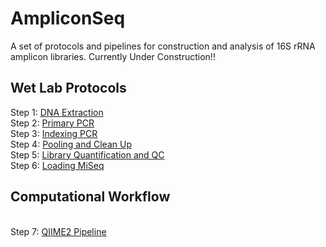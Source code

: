 # AmpliconSeq
 A set of protocols and pipelines for construction and analysis of 16S rRNA amplicon libraries. Currently Under Construction!!

## Wet Lab Protocols
Step 1: [DNA Extraction](https://github.com/jbisanz/AmpliconSeq/blob/master/wetlab_protocols/1_DNAExtraction.md)
<br>Step 2: [Primary PCR](https://github.com/jbisanz/AmpliconSeq/blob/master/wetlab_protocols/2_PrimaryPCR.md)
<br>Step 3: [Indexing PCR](https://github.com/jbisanz/AmpliconSeq/blob/master/wetlab_protocols/3_IndexingPCR.md)
<br>Step 4: [Pooling and Clean Up](https://github.com/jbisanz/AmpliconSeq/blob/master/wetlab_protocols/4_Pooling.md)
<br>Step 5: [Library Quantification and QC](https://github.com/jbisanz/AmpliconSeq/blob/master/wetlab_protocols/5_LibraryQC.md)
<br>Step 6: [Loading MiSeq](https://github.com/jbisanz/AmpliconSeq/blob/master/wetlab_protocols/6_LoadingMiSeq.md)

## Computational Workflow
<br>Step 7: [QIIME2 Pipeline](https://github.com/jbisanz/AmpliconSeq/blob/master/analysis_scripts/QIIME2_pipeline.Rmd)
